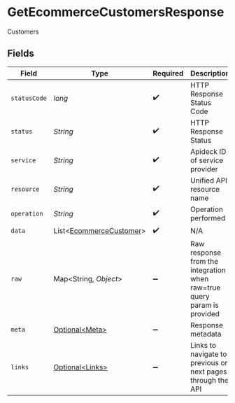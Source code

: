 # GetEcommerceCustomersResponse

Customers


## Fields

| Field                                                                    | Type                                                                     | Required                                                                 | Description                                                              | Example                                                                  |
| ------------------------------------------------------------------------ | ------------------------------------------------------------------------ | ------------------------------------------------------------------------ | ------------------------------------------------------------------------ | ------------------------------------------------------------------------ |
| `statusCode`                                                             | *long*                                                                   | :heavy_check_mark:                                                       | HTTP Response Status Code                                                | 200                                                                      |
| `status`                                                                 | *String*                                                                 | :heavy_check_mark:                                                       | HTTP Response Status                                                     | OK                                                                       |
| `service`                                                                | *String*                                                                 | :heavy_check_mark:                                                       | Apideck ID of service provider                                           | shopify                                                                  |
| `resource`                                                               | *String*                                                                 | :heavy_check_mark:                                                       | Unified API resource name                                                | customers                                                                |
| `operation`                                                              | *String*                                                                 | :heavy_check_mark:                                                       | Operation performed                                                      | all                                                                      |
| `data`                                                                   | List\<[EcommerceCustomer](../../models/components/EcommerceCustomer.md)> | :heavy_check_mark:                                                       | N/A                                                                      |                                                                          |
| `raw`                                                                    | Map\<String, *Object*>                                                   | :heavy_minus_sign:                                                       | Raw response from the integration when raw=true query param is provided  |                                                                          |
| `meta`                                                                   | [Optional\<Meta>](../../models/components/Meta.md)                       | :heavy_minus_sign:                                                       | Response metadata                                                        |                                                                          |
| `links`                                                                  | [Optional\<Links>](../../models/components/Links.md)                     | :heavy_minus_sign:                                                       | Links to navigate to previous or next pages through the API              |                                                                          |